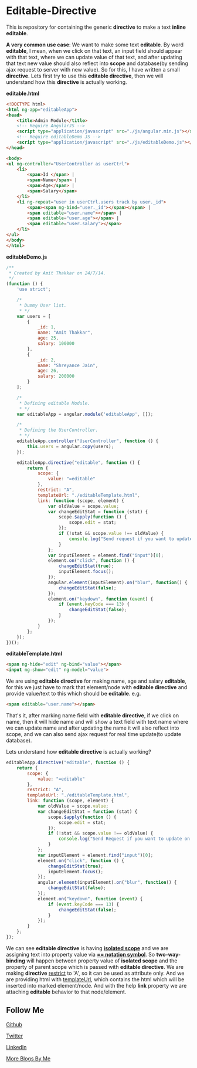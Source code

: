 Editable-Directive
==================

This is repository for containing the generic **directive** to make a text **inline editable**.

**A very common use case**: We want to make some text **editable**. By word **editable**, I mean, when we click on that text, an input field should appear with that text, where we can update value of that text, and after updating that text new value should also reflect into **scope** and database(by sending ajax request to server with new value). So for this, I have written a small **directive**. Lets first try to use this **editable directive**, then we will understand how this **directive** is actually working.

**editable.html**
```html
<!DOCTYPE html>
<html ng-app="editableApp">
<head>
    <title>Admin Module</title>
    <!-- Require AngularJS -->
    <script type="application/javascript" src="./js/angular.min.js"></script>
    <!-- Require editableDemo JS -->
    <script type="application/javascript" src="./js/editableDemo.js"></script>
</head>

<body>
<ul ng-controller="UserController as userCtrl">
    <li>
        <span>Id </span> |
        <span>Name</span> |
        <span>Age</span> |
        <span>Salary</span>
    </li>
    <li ng-repeat="user in userCtrl.users track by user._id">
        <span><span ng-bind="user._id"></span></span> |
        <span editable="user.name"></span> |
        <span editable="user.age"></span> |
        <span editable="user.salary"></span>
    </li>
</ul>
</body>
</html>
```

**editableDemo.js**
```javascript
/**
 * Created by Amit Thakkar on 24/7/14.
 */
(function () {
    'use strict';

    /*
     * Dummy User list.
     * */
    var users = [
        {
            _id: 1,
            name: "Amit Thakkar",
            age: 25,
            salary: 100000
        },
        {
            _id: 2,
            name: "Shreyance Jain",
            age: 26,
            salary: 200000
        }
    ];

    /*
     * Defining editable Module.
     * */
    var editableApp = angular.module('editableApp', []);

    /*
     * Defining the UserController.
     * */
    editableApp.controller("UserController", function () {
        this.users = angular.copy(users);
    });

    editableApp.directive("editable", function () {
        return {
            scope: {
                value: "=editable"
            },
            restrict: "A",
            templateUrl: "./editableTemplate.html",
            link: function (scope, element) {
                var oldValue = scope.value;
                var changeEditStat = function (stat) {
                    scope.$apply(function () {
                        scope.edit = stat;
                    });
                    if (!stat && scope.value !== oldValue) {
                        console.log("Send request if you want to update on server.");
                    }
                };
                var inputElement = element.find("input")[0];
                element.on("click", function () {
                    changeEditStat(true);
                    inputElement.focus();
                });
                angular.element(inputElement).on("blur", function() {
                    changeEditStat(false);
                });
                element.on("keydown", function (event) {
                    if (event.keyCode === 13) {
                        changeEditStat(false);
                    }
                });
            }
        };
    });
})();
```

**editableTemplate.html**
```html
<span ng-hide="edit" ng-bind="value"></span>
<input ng-show="edit" ng-model="value">
```

We are using **editable directive** for making name, age and salary **editable**, for this we just have to mark that element/node with **editable directive** and provide value/text to this which should be **editable**. e.g.
```html
<span editable="user.name"></span>
```

That's it, after marking name field with **editable directive**, if we click on name, then it will hide name and will show a text field with text name where we can update name and after updating the name it will also reflect into scope, and we can also send ajax request for real time update(to update database).

Lets understand how **editable directive** is actually working?

```javascript
editableApp.directive("editable", function () {
    return {
        scope: {
            value: "=editable"
        },
        restrict: "A",
        templateUrl: "./editableTemplate.html",
        link: function (scope, element) {
            var oldValue = scope.value;
            var changeEditStat = function (stat) {
                scope.$apply(function () {
                    scope.edit = stat;
                });
                if (!stat && scope.value !== oldValue) {
                    console.log("Send Request if you want to update on server.");
                }
            };
            var inputElement = element.find("input")[0];
            element.on("click", function () {
                changeEditStat(true);
                inputElement.focus();
            });
            angular.element(inputElement).on("blur", function() {
                changeEditStat(false);
            });
            element.on("keydown", function (event) {
                if (event.keyCode === 13) {
                    changeEditStat(false);
                }
            });
        }
    };
});
```

We can see **editable directive** is having **[isolated scope](http://codechutney.in/blog/angularjs/scope-in-angularjs/)** and we are assigning text into property value via **[== notation symbol](http://codechutney.in/blog/angularjs/notation-symbols-in-isolated-scope/)**. So **two-way-binding** will happen between property value of **isolated scope** and the property of parent scope which is passed with **editable directive**. We are making **directive** [restrict](http://codechutney.in/blog/angularjs/component-in-angularjs/) to 'A', so it can be used as attribute only. And we are providing html with [templateUrl](http://codechutney.in/blog/angularjs/component-in-angularjs/), which contains the html which will be inserted into marked element/node. And with the help **link** property we are attaching **editable** behavior to that node/element.

Follow Me
---
[Github](https://github.com/AmitThakkar)

[Twitter](https://twitter.com/amit_thakkar01)

[LinkedIn](https://in.linkedin.com/in/amitthakkar01)

[More Blogs By Me](https://amitthakkar.github.io/)